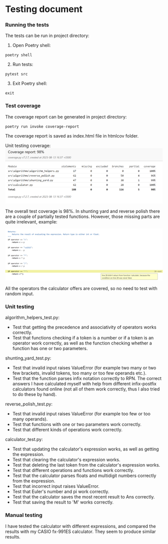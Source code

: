 # Testing document

### Running the tests

The tests can be run in project directory:
1. Open Poetry shell:
```
poetry shell
```

2. Run tests: 
```
pytest src
```

3. Exit Poetry shell:
```
exit
```
### Test coverage

The coverage report can be generated in project directory:
```
poetry run invoke coverage-report
```

The coverage report is saved as index.html file in htmlcov folder.

Unit testing coverage: 
![coverage report](https://github.com/ksuominen/scientific-calculator/blob/master/documentation/Graph/coverage_report.png)

The overall test coverage is 98%. In shunting yard and reverse polish there are a couple of partially tested functions. However, those missing parts are quite irrelevant, example: 

![example of partial testing](https://github.com/ksuominen/scientific-calculator/blob/master/documentation/Graph/example_from_coverage_report.png)

All the operators the calculator offers are covered, so no need to test with random input.

### Unit testing

algorithm_helpers_test.py: 
- Test that getting the precedence and associativity of operators works correctly. 
- Test that functions checking if a token is a number or if a token is an operator work correctly, as well as the function checking whether a function has one or two parameters. 

shunting_yard_test.py: 
- Test that invalid input raises ValueError (for example two many or two few brackets, invalid tokens, too many or too few operands etc.).
- Test that the function parses infix notation correctly to RPN. The correct answers I have calculated myself with help from different infix-postfix calculators found online (not all of them work correctly, thus I also tried to do these by hand).

reverse_polish_test.py:
- Test that invalid input raises ValueError (for example too few or too many operands). 
- Test that functions with one or two parameters work correctly. 
- Test that different kinds of operations work correctly. 

calculator_test.py:
- Test that updating the calculator's expression works, as well as getting the expression.
- Test that clearing the calculator's expression works.
- Test that deleting the last token from the calculator's expression works.
- Test that different operations and functions work correctly. 
- Test that the calculator parses floats and multidigit numbers correctly from the expression.
- Test that incorrect input raises ValueError.
- Test that Euler's number and pi work correctly.
- Test that the calculator saves the most recent result to Ans correctly.
- Test that saving the result to 'M' works correctly. 

### Manual testing

I have tested the calculator with different expressions, and compared the results with my CASIO fx-991ES calculator. They seem to produce similar results. 